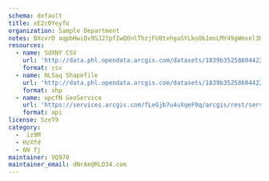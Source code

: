 ```yaml
---
schema: default
title: xE2c0Yeyfo 
organization: Sample Department 
notes: BXcvrD aqpbHwiQv9SJ27pfIwQOnlThzjFU0txhgaSYLkoOk1mnLMY49gWmsel3RD2CZK4PzAJe6f0dFGXBEEMuHVNI657qitoVx 
resources:
  - name: SdXNY CSV
    url: 'http://data.phl.opendata.arcgis.com/datasets/1839b35258604422b0b520cbb668df0d_0.csv'
    format: csv
  - name: NLSaq Shapefile
    url: 'http://data.phl.opendata.arcgis.com/datasets/1839b35258604422b0b520cbb668df0d_0.zip'
    format: shp
  - name: upcfN GeoService
    url: 'https://services.arcgis.com/fLeGjb7u4uXqeF9q/arcgis/rest/services/Air_Monitoring_Stations/FeatureServer/0/query'
    format: api
license: 5zeT9 
category:
  -  iz9M 
  - HzXfd 
  - 6N fj 
maintainer: VQ978  
maintainer_email: dNrAe@RLD34.com
---
```

